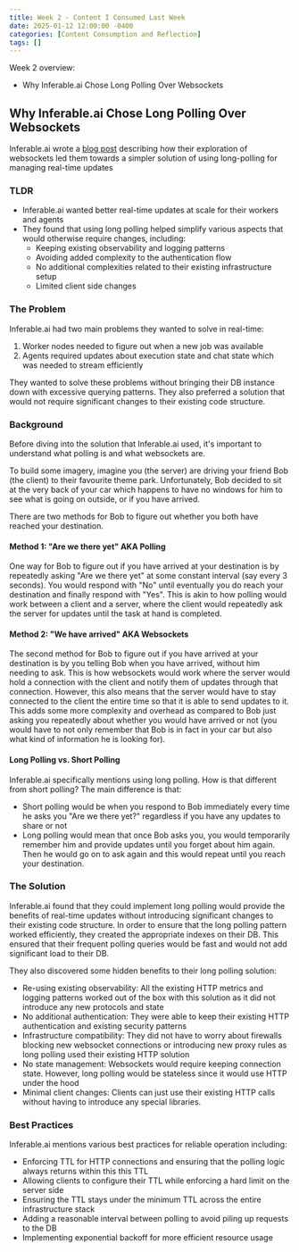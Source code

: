 ```yaml
---
title: Week 2 - Content I Consumed Last Week
date: 2025-01-12 12:00:00 -0400
categories: [Content Consumption and Reflection]
tags: []
---
```


Week 2 overview:

- Why Inferable.ai Chose Long Polling Over Websockets

## Why Inferable.ai Chose Long Polling Over Websockets

Inferable.ai wrote a [blog
post](https://www.inferable.ai/blog/posts/postgres-nodejs-longpolling.mdx)
describing how their exploration of websockets led them towards a simpler
solution of using long-polling for managing real-time updates

### TLDR

- Inferable.ai wanted better real-time updates at scale for their workers and
agents
- They found that using long polling helped simplify various aspects that would
otherwise require changes, including:
  - Keeping existing observability and logging patterns
  - Avoiding added complexity to the authentication flow
  - No additional complexities related to their existing infrastructure setup
  - Limited client side changes

### The Problem

Inferable.ai had two main problems they wanted to solve in real-time:

  1. Worker nodes needed to figure out when a new job was available
  2. Agents required updates about execution state and chat state which was
     needed to stream efficiently

They wanted to solve these problems without bringing their DB instance down with
excessive querying patterns. They also preferred a solution that would not
require significant changes to their existing code structure.

### Background

Before diving into the solution that Inferable.ai used, it's important to
understand what polling is and what websockets are.

To build some imagery, imagine you (the server) are driving your friend Bob (the
client) to their favourite theme park. Unfortunately, Bob decided to sit at the
very back of your car which happens to have no windows for him to see what is
going on outside, or if you have arrived.

There are two methods for Bob to figure out whether you both have reached your
destination.

#### Method 1: "Are we there yet" AKA Polling

One way for Bob to figure out if you have arrived at your destination is by
repeatedly asking "Are we there yet" at some constant interval (say every 3
seconds). You would respond with "No" until eventually you do reach your
destination and finally respond with "Yes". This is akin to how polling would
work between a client and a server, where the client would repeatedly ask the
server for updates until the task at hand is completed.

#### Method 2: "We have arrived" AKA Websockets

The second method for Bob to figure out if you have arrived at your destination
is by you telling Bob when you have arrived, without him needing to ask. This is
how websockets would work where the server would hold a connection with the
client and notify them of updates through that connection. However, this also
means that the server would have to stay connected to the client the entire time
so that it is able to send updates to it. This adds some more complexity and
overhead as compared to Bob just asking you repeatedly about whether you would
have arrived or not (you would have to not only remember that Bob is in fact in
your car but also what kind of information he is looking for).

#### Long Polling vs. Short Polling

Inferable.ai specifically mentions using long polling. How is that different
from short polling? The main difference is that:

- Short polling would be when you respond to Bob immediately every time he asks
you "Are we there yet?" regardless if you have any updates to share or not
- Long polling would mean that once Bob asks you, you would temporarily remember
him and provide updates until you forget about him again. Then he would go on to
ask again and this would repeat until you reach your destination.

### The Solution

Inferable.ai found that they could implement long polling would provide the
benefits of real-time updates without introducing significant changes to their
existing code structure. In order to ensure that the long polling pattern worked
efficiently, they created the appropriate indexes on their DB. This ensured that
their frequent polling queries would be fast and would not add significant load
to their DB.

They also discovered some hidden benefits to their long polling solution:

- Re-using existing observability: All the existing HTTP metrics and logging
patterns worked out of the box with this solution as it did not introduce any
new protocols and state
- No additional authentication: They were able to keep their existing HTTP
authentication and existing security patterns
- Infrastructure compatibility: They did not have to worry about firewalls
blocking new websocket connections or introducing new proxy rules as long
polling used their existing HTTP solution
- No state management: Websockets would require keeping connection state.
However, long polling would be stateless since it would use HTTP under the hood
- Minimal client changes: Clients can just use their existing HTTP calls without
having to introduce any special libraries.

### Best Practices

Inferable.ai mentions various best practices for reliable operation including:

- Enforcing TTL for HTTP connections and ensuring that the polling logic always
returns within this this TTL
- Allowing clients to configure their TTL while enforcing a hard limit on the
server side
- Ensuring the TTL stays under the minimum TTL across the entire infrastructure
stack
- Adding a reasonable interval between polling to avoid piling up requests to
the DB
- Implementing exponential backoff for more efficient resource usage
